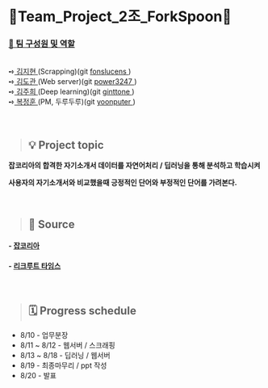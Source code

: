 # 🔱Team_Project_2조_ForkSpoon🥄
### <a href="https://github.com/yoonputer/Team_Project2/tree/master/layout">👥 팀 구성원 및 역할</a> <br>
<br> 
 ➺<a href="https://github.com/yoonputer/Team_Project2/blob/master/scraping/READEME.md">  김지현 </a>(Scrapping)(git <a href="https://github.com/fonslucens"> fonslucens </a>) <br>
 ➺<a href="https://github.com/yoonputer/Team_Project2/blob/master/write/readme.md">  김도관 </a>(Web server)(git <a href="https://github.com/power3247">  power3247 </a>) <br>
 ➺<a href="https://github.com/yoonputer/Team_Project2/blob/master/Deeplearning/READEME.md">  김주희 </a>(Deep learning)(git <a href="https://github.com/ginttone">  ginttone </a> ) <br>
 ➺<a href="https://github.com/yoonputer/Team_Project2">  복정훈 </a>(PM, 두루두루)(git <a href="https://github.com/yoonputer"> yoonputer </a> ) <br>
 <br>
 <br>


> ## 💡 Project topic
**잡코리아의 합격한 자기소개서 데이터를 자연어처리 / 딥러닝을 통해 분석하고 학습시켜**

**사용자의 자기소개서와 비교했을때 긍정적인 단어와 부정적인 단어를 가려본다.**

<br>

> ## 📢 Source
#### - <a href="https://www.jobkorea.co.kr/starter/passassay/">잡코리아</a> <br>
#### - <a href="http://www.recruittimes.co.kr/">리크루트 타임스</a><br>

<br>
   
> ## 🗓 Progress schedule
* 8/10 - 업무분장  
* 8/11 ~ 8/12 - 웹서버 / 스크래핑  
* 8/13 ~ 8/18 - 딥러닝 / 웹서버  
* 8/19 - 최종마무리 / ppt 작성  
* 8/20 - 발표  

